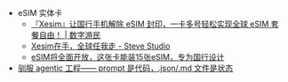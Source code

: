 - eSIM 实体卡
	- [『Xesim』让国行手机解除 eSIM 封印，一卡多号轻松实现全球 eSIM 套餐自由！ | 数字游民](https://shuziyoumin.vip/posts/xesim.html)
	- [Xesim在手，全球任我走 - Steve Studio](https://ssurge.me/xesim/)
	- [eSIM将全面开放，这张卡能装15张eSIM，专为国行设计](https://laosji.net/p/esim%E5%B0%86%E5%85%A8%E9%9D%A2%E5%BC%80%E6%94%BE%E8%BF%99%E5%BC%A0%E5%8D%A1%E8%83%BD%E8%A3%8515%E5%BC%A0esim%E4%B8%93%E4%B8%BA%E5%9B%BD%E8%A1%8C%E8%AE%BE%E8%AE%A1/)
- [驯服 agentic 工程—— prompt 是代码，.json/.md 文件是状态](https://mariozechner.at/posts/2025-06-02-prompts-are-code/)